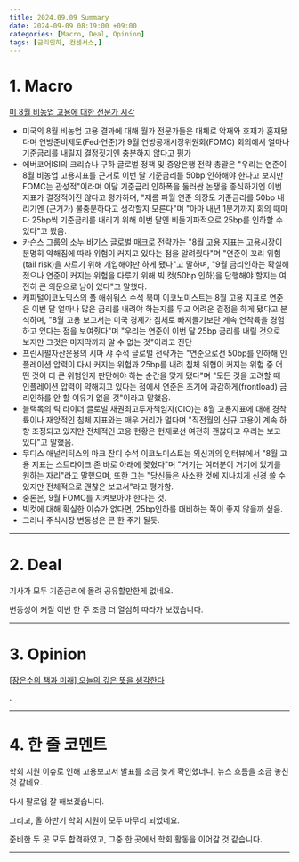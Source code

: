 ```yaml
---
title: 2024.09.09 Summary
date: 2024-09-09 08:19:00 +09:00
categories: [Macro, Deal, Opinion]
tags: [금리인하, 컨센서스,]
---
```


# 1. Macro

[미 8월 비농업 고용에 대한 전문가 시각](https://news.einfomax.co.kr/news/articleView.html?idxno=4324239)

- 미국의 8월 비농업 고용 결과에 대해 월가 전문가들은 대체로 악재와 호재가 혼재됐다며 연방준비제도(Fed·연준)가 9월 연방공개시장위원회(FOMC) 회의에서 얼마나 기준금리를 내릴지 결정짓기엔 충분하지 않다고 평가
- 에버코어ISI의 크리슈나 구하 글로벌 정책 및 중앙은행 전략 총괄은 "우리는 연준이 8월 비농업 고용지표를 근거로 이번 달 기준금리를 50bp 인하해야 한다고 보지만 FOMC는 관성적"이라며 이달 기준금리 인하폭을 둘러싼 논쟁을 종식하기엔 이번 지표가 결정적이진 않다고 평가하며, "제롬 파월 연준 의장도 기준금리를 50bp 내리기엔 (근거가) 불충분하다고 생각할지 모른다"며 "아마 내년 1분기까지 회의 때마다 25bp씩 기준금리를 내리기 위해 이번 달엔 비둘기파적으로 25bp를 인하할 수 있다"고 봤음.
- 카슨스 그룹의 소누 바기스 글로벌 매크로 전략가는 "8월 고용 지표는 고용시장이 분명히 약해짐에 따라 위험이 커지고 있다는 점을 알려줬다"며 "연준이 꼬리 위험(tail risk)을 자르기 위해 개입해야만 하게 됐다"고 말하며, "9월 금리인하는 확실해졌으나 연준이 커지는 위험을 다루기 위해 빅 컷(50bp 인하)을 단행해야 할지는 여전히 큰 의문으로 남아 있다"고 말했다.
- 캐피털이코노믹스의 폴 애쉬워스 수석 북미 이코노미스트는 8월 고용 지표로 연준은 이번 달 얼마나 많은 금리를 내려야 하는지를 두고 어려운 결정을 하게 됐다고 분석하며, "8월 고용 보고서는 미국 경제가 침체로 빠져들기보단 계속 연착륙을 경험하고 있다는 점을 보여줬다"며 "우리는 연준이 이번 달 25bp 금리를 내릴 것으로 보지만 그것은 마지막까지 알 수 없는 것"이라고 진단
- 프린시펄자산운용의 시마 샤 수석 글로벌 전략가는 "연준으로선 50bp를 인하해 인플레이션 압력이 다시 커지는 위험과 25bp를 내려 침체 위협이 커지는 위험 중 어떤 것이 더 큰 위험인지 판단해야 하는 순간을 맞게 됐다"며 "모든 것을 고려할 때 인플레이션 압력이 약해지고 있다는 점에서 연준은 초기에 과감하게(frontload) 금리인하를 안 할 이유가 없을 것"이라고 말했음.
- 블랙록의 릭 라이더 글로벌 채권최고투자책임자(CIO)는 8월 고용지표에 대해 경착륙이나 재앙적인 침체 지표와는 매우 거리가 멀다며 "직전월의 신규 고용이 계속 하향 조정되고 있지만 전체적인 고용 현황은 현재로선 여전히 괜찮다고 우리는 보고 있다"고 말했음.
- 무디스 애널리틱스의 마크 잔디 수석 이코노미스트는 외신과의 인터뷰에서 "8월 고용 지표는 스트라이크 존 바로 아래에 꽂혔다"며 "거기는 여러분이 거기에 있기를 원하는 자리"라고 말했으며, 또한 그는 "당신들은 사소한 것에 지나치게 신경 쓸 수 있지만 전체적으로 괜찮은 보고서"라고 평가함.
- 중론은, 9월 FOMC를 지켜보아야 한다는 것.
- 빅컷에 대해 확실한 이슈가 없다면, 25bp인하를 대비하는 쪽이 좋지 않을까 싶음.
- 그러나 주식시장 변동성은 큰 한 주가 될듯.

---

# 2. Deal

기사가 모두 기준금리에 몰려 공유할만한게 없네요.

변동성이 커질 이번 한 주 조금 더 열심히 따라가 보겠습니다.

---

# 3. Opinion

[[장은수의 책과 미래] 오늘의 깊은 뜻을 생각한다](https://www.mk.co.kr/news/contributors/11111801)

.

---

# 4. 한 줄 코멘트

학회 지원 이슈로 인해 고용보고서 발표를 조금 늦게 확인했더니, 뉴스 흐름을 조금 놓친 것 같네요.

다시 팔로업 잘 해보겠습니다.

그리고, 올 하반기 학회 지원이 모두 마무리 되었네요.

준비한 두 곳 모두 합격하였고, 그중 한 곳에서 학회 활동을 이어갈 것 같습니다.

---